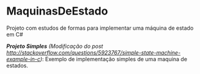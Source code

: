# MaquinasDeEstado
Projeto com estudos de formas para implementar uma máquina de estado em C#

***Projeto Simples*** *(Modificação do post http://stackoverflow.com/questions/5923767/simple-state-machine-example-in-c)*: Exemplo de implementação simples de uma maquina de estados.

